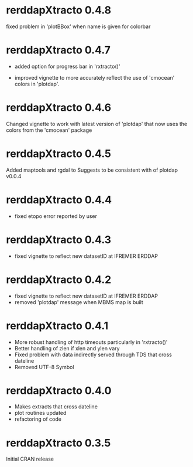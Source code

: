 # rerddapXtracto 0.4.8

fixed problem in 'plotBBox' when name is given for colorbar

# rerddapXtracto 0.4.7

- added option for progress bar in 'rxtracto()'

- improved vignette to more accurately reflect the use of 'cmocean' colors
  in 'plotdap'.

# rerddapXtracto 0.4.6

Changed vignette to work with latest version of 'plotdap' that now uses the colors from the 'cmocean' package

# rerddapXtracto 0.4.5

Added maptools and rgdal to Suggests to be consistent with of plotdap v0.0.4

# rerddapXtracto 0.4.4

- fixed etopo error reported by user

# rerddapXtracto 0.4.3

- fixed vignette to reflect new datasetID at IFREMER ERDDAP

# rerddapXtracto 0.4.2

- fixed vignette to reflect new datasetID at IFREMER ERDDAP
- removed 'plotdap' message when MBMS map is built

# rerddapXtracto 0.4.1

- More robust handling of http timeouts particularly in 'rxtracto()'
- Better handling of zlen if xlen and ylen vary 
- Fixed problem with data indirectly served through TDS that cross dateline
- Removed UTF-8 Symbol

# rerddapXtracto 0.4.0

- Makes extracts that cross dateline
- plot routines updated
- refactoring of code

# rerddapXtracto 0.3.5

Initial CRAN release

